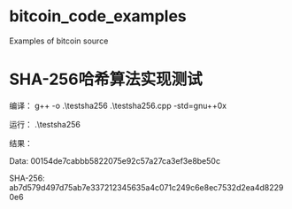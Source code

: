 # bitcoin_code_examples
Examples of bitcoin source

# SHA-256哈希算法实现测试
编译：
g++ -o .\testsha256 .\testsha256.cpp -std=gnu++0x

运行：
.\testsha256

结果：

Data: 00154de7cabbb5822075e92c57a27ca3ef3e8be50c

SHA-256: ab7d579d497d75ab7e337212345635a4c071c249c6e8ec7532d2ea4d82290e6

